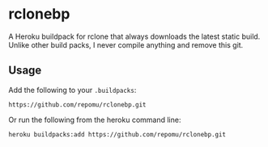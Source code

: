 # rclonebp

A Heroku buildpack for rclone that always downloads the latest static build.
Unlike other build packs, I never compile anything and remove this git.

## Usage

Add the following to your `.buildpacks`:

```
https://github.com/repomu/rclonebp.git
```

Or run the following from the heroku command line:

```
heroku buildpacks:add https://github.com/repomu/rclonebp.git
```
